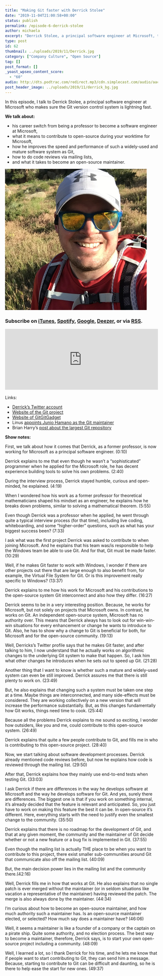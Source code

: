 ```yaml
---
title: "Making Git faster with Derrick Stolee"
date: "2019-11-04T21:00:58+00:00"
status: publish
permalink: /episode-6-derrick-stolee
author: michaela
excerpt: "Derrick Stolee, a principal software engineer at Microsoft, tells us how to make the Git version control system lightning fast."
type: post
id: 62
thumbnail: ../uploads/2019/11/Derrick.jpg
category: ["Company Culture", "Open Source"]
tag: []
post_format: []
_yoast_wpseo_content_score:
  - "60"
audio: http://dts.podtrac.com/redirect.mp3/cdn.simplecast.com/audio/aaca90/aaca909a-e34f-49ae-a86f-f59e4fa807f0/24a6aef5-fc1a-48a1-9bd9-f6d59ae1ac86/derrick-stolee-ready_tc.mp3
post_header_image: ../uploads/2019/11/derrick_bg.jpg
---
```


In this episode, I talk to Derrick Stolee, a principal software engineer at Microsoft who makes sure the Git version control system is lightning fast.

**We talk about:**

- his career switch from being a professor to become a software engineer at Microsoft,
- what it means to contribute to open-source during your worktime for Microsoft,
- how he improves the speed and performance of such a widely-used and mature software system as Git,
- how to do code reviews via mailing lists,
- and what it takes to become an open-source maintainer.

![](../uploads/2019/11/Derrick.jpg)

### Subscribe on [iTunes](https://podcasts.apple.com/at/podcast/software-engineering-unlocked/id1477527378?l=en), [Spotify](https://open.spotify.com/show/2wz1OneBIDXpbBYeuyIsJL?si=2I0R0HuaTLK6RT0f7lDIFg), [Google](https://www.google.com/podcasts?feed=aHR0cHM6Ly9mZWVkcy5zaW1wbGVjYXN0LmNvbS9LMV9tdjBDSg%3D%3D), [Deezer](https://www.deezer.com/show/465682), or via [RSS](https://www.software-engineering-unlocked.com/subscribe/).

<iframe frameborder="no" height="200px" scrolling="no" seamless="" src="https://player.simplecast.com/24a6aef5-fc1a-48a1-9bd9-f6d59ae1ac86?dark=false" width="100%"></iframe>

Links:

- [Derrick’s Twitter account](https://twitter.com/stolee)
- [Website of the Git project](https://git-scm.com/community)
- [Website of GitGitGadget](https://gitgitgadget.github.io/)
- Linus [appoints Junio Hamano as the Git maintainer](https://lwn.net/Articles/145123/)
- Brian Harry’s [post about the largest Git repository](https://devblogs.microsoft.com/bharry/the-largest-git-repo-on-the-planet/)

**Show notes:**

First, we talk about how it comes that Derrick, as a former professor, is now working for Microsoft as a principal software engineer. (0:10)

Derrick explains to me that even though he wasn’t a “sophisticated” programmer when he applied for the Microsoft role, he has decent experience building tools to solve his own problems. (2:40)

During the interview process, Derrick stayed humble, curious and open-minded, he explained. (4:19)

When I wondered how his work as a former professor for theoretical mathematicians shaped his mindset as an engineer, he explains how he breaks down problems, similar to solving a mathematical theorem. (5:55)

Even though Derrick was a professor when he applied, he went through quite a typical interview process (for that time), including live coding, whiteboarding, and some “higher-order” questions, such as what has your biggest success been? (7:33)

I ask what was the first project Derrick was asked to contribute to when joining Microsoft. And he explains that his team was/is responsible to help the Windows team be able to use Git. And for that, Git must be made faster. (10:29)

Well, if he makes Git faster to work with Windows, I wonder if there are other projects out there that are large enough to also benefit from, for example, the Virtual File System for Git. Or is this improvement really specific to Windows? (13:37)

Derrick explains to me how his work for Microsoft and his contributions to the open-source system Git interconnect and also how they differ. (16:27)

Derrick seems to be in a very interesting position. Because, he works for Microsoft, but not solely on projects that Microsoft owns. In contrast, he works on Git. An independent open-source system, Microsoft has no authority over. This means that Derrick always has to look out for win-win-win situations for every enhancement or change he wants to introduce to Git. Also, he has to show why a change to Git is beneficial for both, for Microsoft and for the open-source community. (19:13)

Well, Derricks’s Twitter profile says that he makes Git faster, and after talking to him, I now understand that he actually works on algorithmic changes to the underlying Git system to make that happen. So, I ask him what other changes he introduces when he sets out to speed up Git. (21:28)

Another thing that I want to know is whether such a mature and widely-used system can even be still improved. Derrick assures me that there is still plenty to work on. (23:49)

But, he also explains that changing such a system must be taken one step at a time. Maybe things are interconnected, and many side-effects must be considered. They are working collectively on a new version that will increase the performance substantially. But, as this changes fundamentally how Git works, things need time to cook. (25:44)

Because all the problems Derrick explains to me sound so exciting, I wonder how outsiders, like you and me, could contribute to this open-source system. (26:49)

Derrick explains that quite a few people contribute to Git, and fills me in who is contributing to this open-source project. (28:40)

Now, we start talking about software development processes. Derrick already mentioned code reviews before, but now he explains how code is reviewed through the mailing list. (29:50)

After that, Derrick explains how they mainly use end-to-end tests when testing Git. (33:03)

I ask Derrick if there are differences in the way he develops software at Microsoft and the way he develops software for Git. And yes, surely there are differences. The biggest one is that if you work on something internal, it’s already decided that the feature is relevant and anticipated. So, you just have to work on making this feature the best it can be. In open-source it’s different. Here, everything starts with the need to justify even the smallest change to the community. (35:50)

Derrick explains that there is no roadmap for the development of Git, and that at any given moment, the community and the maintainer of Git decide whether or not a new feature or a bug fix is implemented in Git. (37:55)

Even though the mailing list is actually THE place to be when you want to contribute to this project, there exist smaller sub-communities around Git that communicate also off the mailing list. (40:09)

But, the main decision power lies in the mailing list and the community there.(42:16)

Well, Derrick fills me in how that works at Git. He also explains that no single patch is ever merged without the maintainer (or in seldom situations like vacation a representative of the maintainer) having reviewed the patch. The merge is also always done by the maintainer. (44:34)

I’m curious about how to become an open-source maintainer, and how much authority such a maintainer has. Is an open-source maintainer elected, or selected? How much say does a maintainer have? (46:06)

Well, it seems a maintainer is like a founder of a company or the captain on a pirate ship. Quite some authority, and no election process. The best way to become a maintainer, therefore, Derrick says, is to start your own open-source project including a community. (48:09)

Well, I learned a lot, so I thank Derrick for his time, and he lets me know that if people want to start contributing to Git, they can send him a message. Because, starting to contribute to Git can be difficult and daunting, so he is there to help ease the start for new ones. (49:37)
